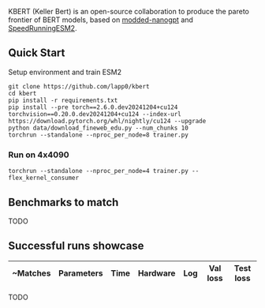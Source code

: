 KBERT (Keller Bert) is an open-source collaboration to produce the pareto frontier of BERT models, based on [modded-nanogpt](https://github.com/KellerJordan/modded-nanogpt) and [SpeedRunningESM2](https://github.com/Synthyra/SpeedRunningESM2).

## Quick Start

Setup environment and train ESM2

```
git clone https://github.com/lapp0/kbert
cd kbert
pip install -r requirements.txt
pip install --pre torch==2.6.0.dev20241204+cu124 torchvision==0.20.0.dev20241204+cu124 --index-url https://download.pytorch.org/whl/nightly/cu124 --upgrade
python data/download_fineweb_edu.py --num_chunks 10
torchrun --standalone --nproc_per_node=8 trainer.py
```

### Run on 4x4090
```
torchrun --standalone --nproc_per_node=4 trainer.py --flex_kernel_consumer
```


## Benchmarks to match
TODO

## Successful runs showcase

|~Matches |Parameters|Time      |Hardware |Log | Val loss | Test loss |
|--------|----------|----------|---------|----|-----------|-----------|
TODO
